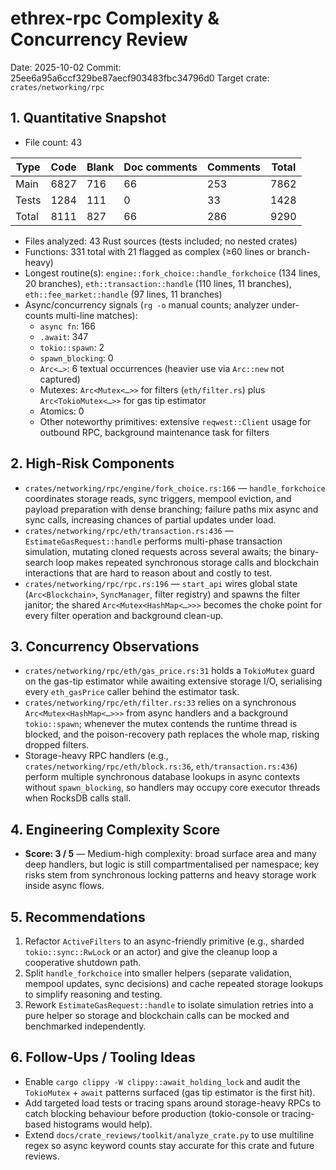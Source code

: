 # ethrex-rpc Complexity & Concurrency Review

Date: 2025-10-02
Commit: 25ee6a95a6ccf329be87aecf903483fbc34796d0
Target crate: `crates/networking/rpc`

## 1. Quantitative Snapshot
- File count: 43

| Type | Code | Blank | Doc comments | Comments | Total |
| --- | --- | --- | --- | --- | --- |
| Main | 6827 | 716 | 66 | 253 | 7862 |
| Tests | 1284 | 111 | 0 | 33 | 1428 |
| Total | 8111 | 827 | 66 | 286 | 9290 |

- Files analyzed: 43 Rust sources (tests included; no nested crates)
- Functions: 331 total with 21 flagged as complex (≥60 lines or branch-heavy)
- Longest routine(s): `engine::fork_choice::handle_forkchoice` (134 lines, 20 branches), `eth::transaction::handle` (110 lines, 11 branches), `eth::fee_market::handle` (97 lines, 11 branches)
- Async/concurrency signals (`rg -o` manual counts; analyzer under-counts multi-line matches):
  - `async fn`: 166
  - `.await`: 347
  - `tokio::spawn`: 2
  - `spawn_blocking`: 0
  - `Arc<…>`: 6 textual occurrences (heavier use via `Arc::new` not captured)
  - Mutexes: `Arc<Mutex<…>>` for filters (`eth/filter.rs`) plus `Arc<TokioMutex<…>>` for gas tip estimator
  - Atomics: 0
  - Other noteworthy primitives: extensive `reqwest::Client` usage for outbound RPC, background maintenance task for filters

## 2. High-Risk Components
- `crates/networking/rpc/engine/fork_choice.rs:166` — `handle_forkchoice` coordinates storage reads, sync triggers, mempool eviction, and payload preparation with dense branching; failure paths mix async and sync calls, increasing chances of partial updates under load.
- `crates/networking/rpc/eth/transaction.rs:436` — `EstimateGasRequest::handle` performs multi-phase transaction simulation, mutating cloned requests across several awaits; the binary-search loop makes repeated synchronous storage calls and blockchain interactions that are hard to reason about and costly to test.
- `crates/networking/rpc/rpc.rs:196` — `start_api` wires global state (`Arc<Blockchain>`, `SyncManager`, filter registry) and spawns the filter janitor; the shared `Arc<Mutex<HashMap<…>>>` becomes the choke point for every filter operation and background clean-up.

## 3. Concurrency Observations
- `crates/networking/rpc/eth/gas_price.rs:31` holds a `TokioMutex` guard on the gas-tip estimator while awaiting extensive storage I/O, serialising every `eth_gasPrice` caller behind the estimator task.
- `crates/networking/rpc/eth/filter.rs:33` relies on a synchronous `Arc<Mutex<HashMap<…>>>` from async handlers and a background `tokio::spawn`; whenever the mutex contends the runtime thread is blocked, and the poison-recovery path replaces the whole map, risking dropped filters.
- Storage-heavy RPC handlers (e.g., `crates/networking/rpc/eth/block.rs:36`, `eth/transaction.rs:436`) perform multiple synchronous database lookups in async contexts without `spawn_blocking`, so handlers may occupy core executor threads when RocksDB calls stall.

## 4. Engineering Complexity Score
- **Score: 3 / 5** — Medium-high complexity: broad surface area and many deep handlers, but logic is still compartmentalised per namespace; key risks stem from synchronous locking patterns and heavy storage work inside async flows.

## 5. Recommendations
1. Refactor `ActiveFilters` to an async-friendly primitive (e.g., sharded `tokio::sync::RwLock` or an actor) and give the cleanup loop a cooperative shutdown path.
2. Split `handle_forkchoice` into smaller helpers (separate validation, mempool updates, sync decisions) and cache repeated storage lookups to simplify reasoning and testing.
3. Rework `EstimateGasRequest::handle` to isolate simulation retries into a pure helper so storage and blockchain calls can be mocked and benchmarked independently.

## 6. Follow-Ups / Tooling Ideas
- Enable `cargo clippy -W clippy::await_holding_lock` and audit the `TokioMutex` + `await` patterns surfaced (gas tip estimator is the first hit).
- Add targeted load tests or tracing spans around storage-heavy RPCs to catch blocking behaviour before production (tokio-console or tracing-based histograms would help).
- Extend `docs/crate_reviews/toolkit/analyze_crate.py` to use multiline regex so async keyword counts stay accurate for this crate and future reviews.

